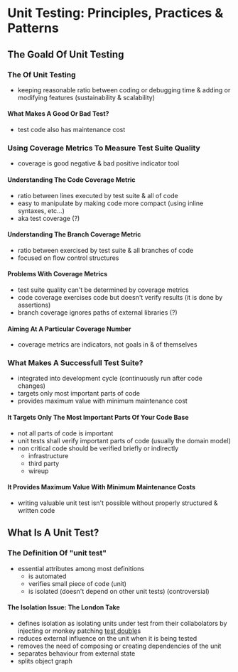# Unit Testing: Principles, Practices & Patterns
## The Goald Of Unit Testing
### The Of Unit Testing
- keeping reasonable ratio between coding or debugging time & adding or modifying features (sustainability & scalability)
#### What Makes A Good Or Bad Test?
- test code also has maintenance cost
### Using Coverage Metrics To Measure Test Suite Quality
- coverage is good negative & bad positive indicator tool
#### Understanding The Code Coverage Metric
- ratio between lines executed by test suite & all of code
- easy to manipulate by making code more compact  (using inline syntaxes, etc...)
- aka test coverage (?)
#### Understanding The Branch Coverage Metric
- ratio between exercised by test suite & all branches of code
- focused on flow control structures
#### Problems With Coverage Metrics
- test suite quality can't be determined by coverage metrics
- code coverage exercises code but doesn't verify results (it is done by assertions)
- branch coverage ignores paths of external libraries (?)
#### Aiming At A Particular Coverage Number
- coverage metrics are indicators, not goals in & of themselves
### What Makes A Successfull Test Suite?
- integrated into development cycle (continuously run after code changes)
- targets only most important parts of code
- provides maximum value with minimum maintenance cost
#### It Targets Only The Most Important Parts Of Your Code Base
- not all parts of code is important
- unit tests shall verify important parts of code (usually the domain model)
- non critical code should be verified briefly or indirectly
    - infrastructure
    - third party
    - wireup
#### It Provides Maximum Value With Minimum Maintenance Costs
- writing valuable unit test isn't possible without properly structured & written code
## What Is A Unit Test?
### The Definition Of "unit test"
- essential attributes among most definitions
    - is automated
    - verifies small piece of code (unit)
    - is isolated (doesn't depend on other unit tests) (controversial)
#### The Isolation Issue: The London Take
- defines isolation as isolating units under test from their collabolators by injecting or monkey patching [test double](https://martinfowler.com/bliki/TestDouble.html)s
- reduces external influence on the unit when it is being tested
- removes the need of composing or creating dependencies of the unit
- separates behaviour from external state
- splits object graph
